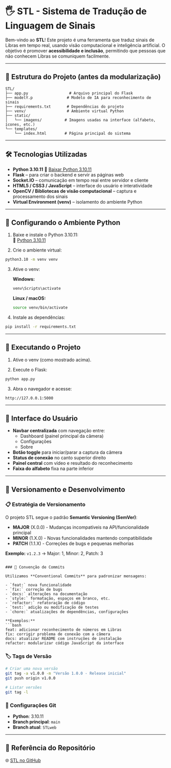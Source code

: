 # 🖐️ STL - Sistema de Tradução de Linguagem de Sinais

Bem-vindo ao **STL**! Este projeto é uma ferramenta que traduz sinais de Libras em tempo real, usando visão computacional e inteligência artificial. O objetivo é promover **acessibilidade e inclusão**, permitindo que pessoas que não conhecem Libras se comuniquem facilmente.

---

## 📂 Estrutura do Projeto (antes da modularização)

```
STL/
├── app.py                  # Arquivo principal do Flask
├── modelY.p               # Modelo de IA para reconhecimento de sinais
├── requirements.txt       # Dependências do projeto
├── venv/                  # Ambiente virtual Python
├── static/
│   └── imagens/          # Imagens usadas na interface (alfabeto, ícones, etc.)
└── templates/
    └── index.html        # Página principal do sistema
```

---

## 🛠 Tecnologias Utilizadas

- **Python 3.10.11** 🔗 [Baixar Python 3.10.11](https://www.python.org/downloads/release/python-31011/)
- **Flask** – para criar o backend e servir as páginas web
- **Socket.IO** – comunicação em tempo real entre servidor e cliente
- **HTML5 / CSS3 / JavaScript** – interface do usuário e interatividade
- **OpenCV / Bibliotecas de visão computacional** – captura e processamento dos sinais
- **Virtual Environment (venv)** – isolamento do ambiente Python

---

## 🐍 Configurando o Ambiente Python

1. Baixe e instale o Python 3.10.11:  
   🔗 [Python 3.10.11](https://www.python.org/downloads/release/python-31011/)

2. Crie o ambiente virtual:

```bash
python3.10 -m venv venv
```

3. Ative o venv:

   **Windows:**

   ```bash
   venv\Scripts\activate
   ```

   **Linux / macOS:**

   ```bash
   source venv/bin/activate
   ```

4. Instale as dependências:

```bash
pip install -r requirements.txt
```

---

## 🚀 Executando o Projeto

1. Ative o venv (como mostrado acima).

2. Execute o Flask:

```bash
python app.py
```

3. Abra o navegador e acesse:

```
http://127.0.0.1:5000
```

---

## 🎨 Interface do Usuário

- **Navbar centralizada** com navegação entre:
  - Dashboard (painel principal da câmera)
  - Configurações
  - Sobre
- **Botão toggle** para iniciar/parar a captura da câmera
- **Status de conexão** no canto superior direito
- **Painel central** com vídeo e resultado do reconhecimento
- **Faixa do alfabeto** fixa na parte inferior

---

## 🔄 Versionamento e Desenvolvimento

### 📋 Estratégia de Versionamento

O projeto STL segue o padrão **Semantic Versioning (SemVer)**:

- **MAJOR** (X.0.0) - Mudanças incompatíveis na API/funcionalidade principal
- **MINOR** (1.X.0) - Novas funcionalidades mantendo compatibilidade
- **PATCH** (1.1.X) - Correções de bugs e pequenas melhorias

**Exemplo:** `v1.2.3` → Major: 1, Minor: 2, Patch: 3

````

### 📝 Convenção de Commits

Utilizamos **Conventional Commits** para padronizar mensagens:

- `feat:` nova funcionalidade
- `fix:` correção de bugs
- `docs:` alterações na documentação
- `style:` formatação, espaços em branco, etc.
- `refactor:` refatoração de código
- `test:` adição ou modificação de testes
- `chore:` atualizações de dependências, configurações

**Exemplos:**
```bash
feat: adicionar reconhecimento de números em Libras
fix: corrigir problema de conexão com a câmera
docs: atualizar README com instruções de instalação
refactor: modularizar código JavaScript da interface
````

### 🏷️ Tags de Versão

```bash
# Criar uma nova versão
git tag -a v1.0.0 -m "Versão 1.0.0 - Release inicial"
git push origin v1.0.0

# Listar versões
git tag -l
```

### 🔧 Configurações Git

- **Python**: 3.10.11
- **Branch principal**: `main`
- **Branch atual**: `STLweb`

---

## 📖 Referência do Repositório

🌐 [STL no GitHub](https://github.com/STLeducation/STL.git)
